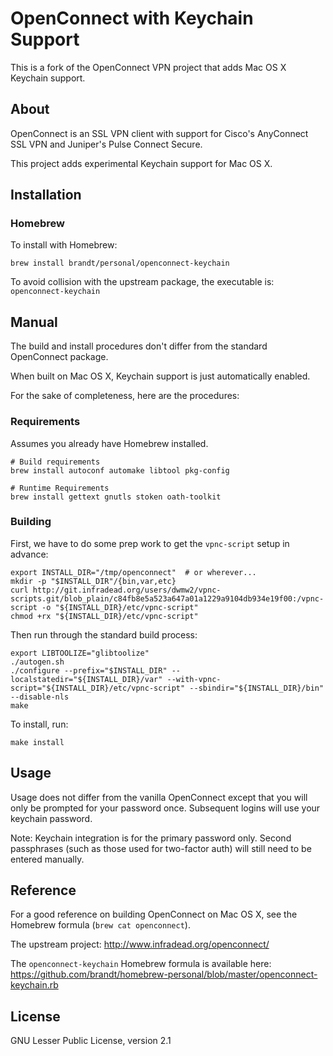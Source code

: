 # OpenConnect with Keychain Support

This is a fork of the OpenConnect VPN project that adds Mac OS X Keychain support.


## About

OpenConnect is an SSL VPN client with support for Cisco's AnyConnect SSL VPN and Juniper's Pulse Connect Secure.

This project adds experimental Keychain support for Mac OS X.


## Installation

### Homebrew

To install with Homebrew:

    brew install brandt/personal/openconnect-keychain

To avoid collision with the upstream package, the executable is: `openconnect-keychain`

## Manual

The build and install procedures don't differ from the standard OpenConnect package.

When built on Mac OS X, Keychain support is just automatically enabled.

For the sake of completeness, here are the procedures:


### Requirements

Assumes you already have Homebrew installed.

    # Build requirements
    brew install autoconf automake libtool pkg-config
    
    # Runtime Requirements
    brew install gettext gnutls stoken oath-toolkit


### Building

First, we have to do some prep work to get the `vpnc-script` setup in advance:

    export INSTALL_DIR="/tmp/openconnect"  # or wherever...
    mkdir -p "$INSTALL_DIR"/{bin,var,etc}
    curl http://git.infradead.org/users/dwmw2/vpnc-scripts.git/blob_plain/c84fb8e5a523a647a01a1229a9104db934e19f00:/vpnc-script -o "${INSTALL_DIR}/etc/vpnc-script"
    chmod +rx "${INSTALL_DIR}/etc/vpnc-script"

Then run through the standard build process:

    export LIBTOOLIZE="glibtoolize"
    ./autogen.sh
    ./configure --prefix="$INSTALL_DIR" --localstatedir="${INSTALL_DIR}/var" --with-vpnc-script="${INSTALL_DIR}/etc/vpnc-script" --sbindir="${INSTALL_DIR}/bin" --disable-nls
    make

To install, run:

    make install


## Usage

Usage does not differ from the vanilla OpenConnect except that you will only be prompted for your password once. Subsequent logins will use your keychain password.

Note: Keychain integration is for the primary password only.  Second passphrases (such as those used for two-factor auth) will still need to be entered manually.


## Reference

For a good reference on building OpenConnect on Mac OS X, see the Homebrew formula (`brew cat openconnect`).

The upstream project: http://www.infradead.org/openconnect/

The `openconnect-keychain` Homebrew formula is available here: https://github.com/brandt/homebrew-personal/blob/master/openconnect-keychain.rb


## License

GNU Lesser Public License, version 2.1
